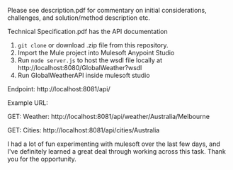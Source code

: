 Please see description.pdf for commentary on initial considerations, challenges, and solution/method description etc.

Technical Specification.pdf has the API documentation

1. ```git clone``` or download .zip file from this repository.
2. Import the Mule project into Mulesoft Anypoint Studio
3. Run ```node server.js``` to host the wsdl file locally at http://localhost:8080/GlobalWeather?wsdl
4. Run GlobalWeatherAPI inside mulesoft studio

Endpoint: http://localhost:8081/api/

Example URL:

GET: Weather: http://localhost:8081/api/weather/Australia/Melbourne

GET: Cities: http://localhost:8081/api/cities/Australia

I had a lot of fun experimenting with mulesoft over the last few days, and I've definitely learned a great deal through working across this task. Thank you for the opportunity.
